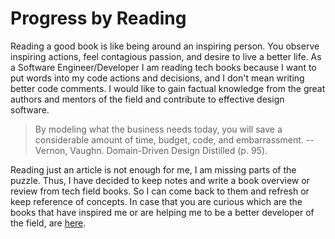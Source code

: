 # Progress by Reading

Reading a good book is like being around an inspiring person. You observe inspiring actions, feel contagious passion, and desire to live a better life. As a Software Engineer/Developer I am reading tech books because I want to put words into my code actions and decisions, and I don't mean writing better code comments. I would like to gain factual knowledge from the great authors and mentors of the field and contribute to effective design software.

> By modeling what the business needs today, you will save a considerable amount of time, budget, code, and embarrassment. --Vernon, Vaughn. Domain-Driven Design Distilled (p. 95). 

Reading just an article is not enough for me, I am missing parts of the puzzle. Thus, I have decided to keep notes and write a book overview or review from tech field books. So I can come back to them and refresh or keep reference of concepts. In case that you are curious which are the books that have inspired me or are helping me to be a better developer of the field, are [here](https://github.com/mdoklea/books/wiki).



